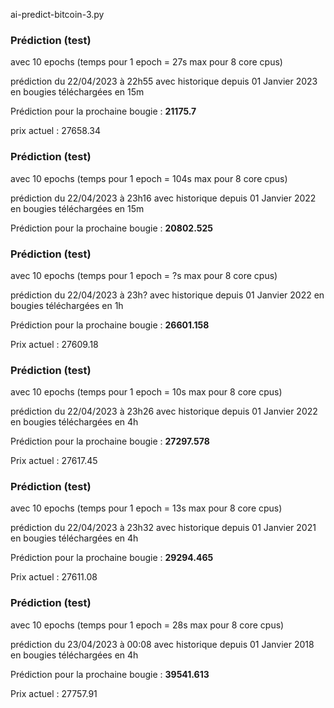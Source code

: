 
ai-predict-bitcoin-3.py

### Prédiction (test)

avec 10 epochs (temps pour 1 epoch = 27s max pour 8 core cpus)

prédiction du 22/04/2023 à 22h55 avec historique depuis 01 Janvier 2023 en bougies téléchargées en 15m

Prédiction pour la prochaine bougie :  **21175.7**

prix actuel : 27658.34

### Prédiction (test)

avec 10 epochs (temps pour 1 epoch = 104s max pour 8 core cpus)

prédiction du 22/04/2023 à 23h16 avec historique depuis 01 Janvier 2022 en bougies téléchargées en 15m

Prédiction pour la prochaine bougie :  **20802.525**

### Prédiction (test)

avec 10 epochs (temps pour 1 epoch = ?s max pour 8 core cpus)

prédiction du 22/04/2023 à 23h? avec historique depuis 01 Janvier 2022 en bougies téléchargées en 1h

Prédiction pour la prochaine bougie :  **26601.158**

Prix actuel : 27609.18

### Prédiction (test)

avec 10 epochs (temps pour 1 epoch = 10s max pour 8 core cpus)

prédiction du 22/04/2023 à 23h26 avec historique depuis 01 Janvier 2022 en bougies téléchargées en 4h

Prédiction pour la prochaine bougie :  **27297.578**

Prix actuel : 27617.45

### Prédiction (test)

avec 10 epochs (temps pour 1 epoch = 13s max pour 8 core cpus)

prédiction du 22/04/2023 à 23h32 avec historique depuis 01 Janvier 2021 en bougies téléchargées en 4h

Prédiction pour la prochaine bougie :  **29294.465**

Prix actuel : 27611.08

### Prédiction (test)

avec 10 epochs (temps pour 1 epoch = 28s max pour 8 core cpus)

prédiction du 23/04/2023 à 00:08 avec historique depuis 01 Janvier 2018 en bougies téléchargées en 4h

Prédiction pour la prochaine bougie :  **39541.613**

Prix actuel : 27757.91


